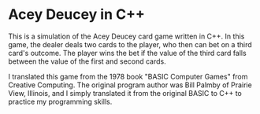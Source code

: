 # Acey Deucey in C++

This is a simulation of the Acey Deucey card game written in C++. In this game, the dealer deals two cards to the player, who then can bet on a third card's outcome. The player wins the bet if the value of the third card falls between the value of the first and second cards.

I translated this game from the 1978 book "BASIC Computer Games" from Creative Computing. The original program author was Bill Palmby of Prairie View, Illinois, and I simply translated it from the original BASIC to C++ to practice my programming skills.
